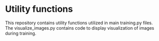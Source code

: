 # Utility functions

This repository contains utility functions utilized in main training.py files.
The visualize_images.py contains code to display visualization of images during training.
